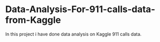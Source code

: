# Data-Analysis-For-911-calls-data-from-Kaggle
In this project i have done data analysis on Kaggle 911 calls data.
